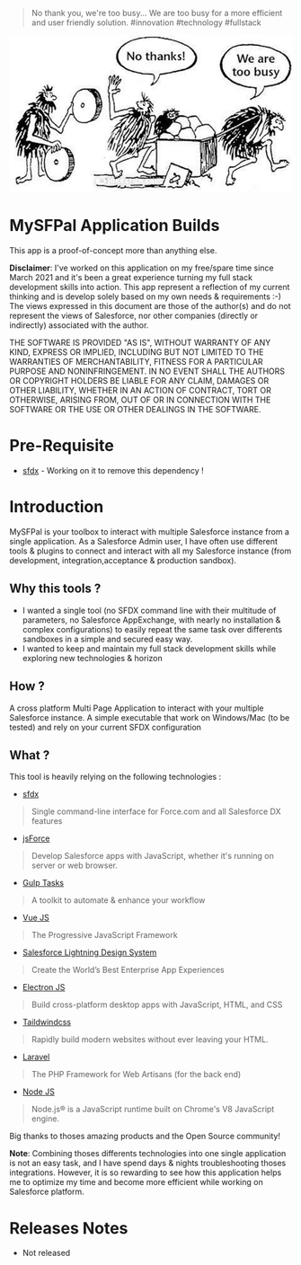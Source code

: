 > No thank you, we're too busy... 
> We are too busy for a more efficient and user friendly solution. 
>  #innovation #technology #fullstack

![No Thanks, We are too busy ...](https://github.com/mokchend/mysfpal-builds/blob/main/WeAreTooBusy.png)

# MySFPal Application Builds
This app is a proof-of-concept more than anything else.

__Disclaimer__: 
I've worked on this application on my free/spare time since March 2021 and it's been a great experience turning my full stack development skills into action.
This app represent a reflection of my current thinking and is develop solely based on my own needs & requirements :-) 
The views expressed in this document are those of the author(s) and do not represent the views of Salesforce, nor other companies (directly or indirectly) associated with the author.

THE SOFTWARE IS PROVIDED "AS IS", WITHOUT WARRANTY OF ANY KIND, EXPRESS OR
IMPLIED, INCLUDING BUT NOT LIMITED TO THE WARRANTIES OF MERCHANTABILITY,
FITNESS FOR A PARTICULAR PURPOSE AND NONINFRINGEMENT. IN NO EVENT SHALL THE
AUTHORS OR COPYRIGHT HOLDERS BE LIABLE FOR ANY CLAIM, DAMAGES OR OTHER
LIABILITY, WHETHER IN AN ACTION OF CONTRACT, TORT OR OTHERWISE, ARISING FROM,
OUT OF OR IN CONNECTION WITH THE SOFTWARE OR THE USE OR OTHER DEALINGS IN
THE SOFTWARE.

# Pre-Requisite
* [sfdx](https://developer.salesforce.com/tools/sfdxcli) - Working on it to remove this dependency !

# Introduction
MySFPal is your toolbox to interact with multiple Salesforce instance from a single application.
As a Salesforce Admin user, I have often use different tools & plugins to connect and interact with 
all my Salesforce instance (from development, integration,acceptance & production sandbox).

## Why this tools ?
* I wanted a single tool (no SFDX command line with their multitude of parameters, no Salesforce AppExchange, with nearly no installation & complex configurations) to easily repeat the same task over differents sandboxes in a simple and secured easy way.
*  I wanted to keep and maintain my full stack development skills while exploring new technologies & horizon
  
## How ?
A cross platform Multi Page Application to interact with your multiple Salesforce instance.
A simple executable that work on Windows/Mac (to be tested) and rely on your current SFDX configuration

## What ?
This tool is heavily relying on the following technologies :
* [sfdx](https://developer.salesforce.com/tools/sfdxcli)
> Single command-line interface for Force.com and all Salesforce DX features
* [jsForce](https://jsforce.github.io/)
> Develop Salesforce apps with JavaScript, whether it's running on server or web browser. 
* [Gulp Tasks](https://gulpjs.com/) 
> A toolkit to automate & enhance your workflow
* [Vue JS](https://vuejs.org/) 
> The Progressive JavaScript Framework
* [Salesforce Lightning Design System](https://www.lightningdesignsystem.com/) 
> Create the World’s Best Enterprise App Experiences
* [Electron JS](https://vuejs.org/)
> Build cross-platform desktop apps with JavaScript, HTML, and CSS
* [Taildwindcss](https://tailwindcss.com/)
> Rapidly build modern websites without ever leaving your HTML.
* [Laravel](https://laravel.com/)
> The PHP Framework for Web Artisans (for the back end)
* [Node JS](https://nodejs.org/en/)
> Node.js® is a JavaScript runtime built on Chrome's V8 JavaScript engine.

Big thanks to thoses amazing products and the Open Source community!

__Note__: Combining thoses differents technologies into one single application is not an easy task, and I have spend days & nights troubleshooting thoses integrations.
However, it is so rewarding to see how this application helps me to optimize my time and become more efficient while working on Salesforce platform.

# Releases Notes
* Not released
